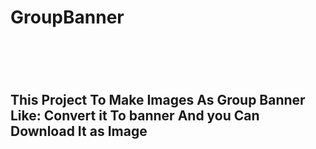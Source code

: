 <h1>GroupBanner<h1> <br>
<h2>
This Project To Make Images As Group Banner Like: Convert it To banner And you Can Download It as Image
</h2>

